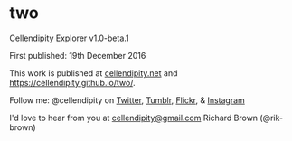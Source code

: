 # two
Cellendipity Explorer v1.0-beta.1

First published: 19th December 2016

This work is published at <a href="http//:cellendipity.net">cellendipity.net</a> and https://cellendipity.github.io/two/.

Follow me: @cellendipity on <a href="https://twitter.com/cellendipity">Twitter</a>, <a href="http://cellendipity.tumblr.com/">Tumblr</a>,  <a href="https://www.flickr.com/photos/cellendipity/">Flickr</a>, &  <a href="https://www.instagram.com/cellendipity">Instagram</a>

I'd love to hear from you at cellendipity@gmail.com
Richard Brown (@rik-brown)


